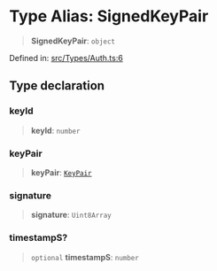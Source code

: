 # Type Alias: SignedKeyPair

> **SignedKeyPair**: `object`

Defined in: [src/Types/Auth.ts:6](https://github.com/WhiskeySockets/Baileys/blob/2fdabb7f387029b680a2c5e056c7022c25b0f110/src/Types/Auth.ts#L6)

## Type declaration

### keyId

> **keyId**: `number`

### keyPair

> **keyPair**: [`KeyPair`](KeyPair.md)

### signature

> **signature**: `Uint8Array`

### timestampS?

> `optional` **timestampS**: `number`
